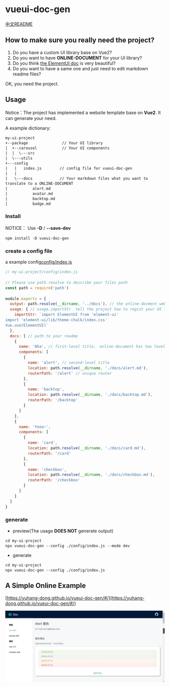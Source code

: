 # vueui-doc-gen

[中文README](README.md)

## How to make sure you really need the project?

1. Do you have a custom UI library base on Vue2?
2. Do you want to have **ONLINE-DOCUMENT** for your UI library?
3. Do you think [the ElementUI doc](https://element.eleme.cn/#/en-US/component/installation) is very beautiful?
4. Do you want to have a same one and just need to edit markdown readme files?

OK, you need the project.

## Usage

Notice：The project has implemented a website template base on **Vue2**. It can generate your need.

A example dictionary:
```
my-ui-project
+--package               // Your UI library
|  +--carousel           // Your UI components
|  |  \---src
|  \---utils
+---config
|   |   index.js        // config file for vueui-doc-gen
|   |
|   \---docs            // Your markdown files what you want to translate to a ONLINE-DOCUMENT
|           alert.md
|           avatar.md
|           backtop.md
|           badge.md

```

### Install

NOTICE： Use **-D** / **--save-dev**

```
npm install -D vueui-doc-gen
```

### create a config file
a example config[config/index.js](./config/index.js)
```js
// my-ui-project/config/index.js

// Please use path.resolve to describe your files path
const path = require('path') 

module.exports = {
  output: path.resolve(__dirname, '../docs'), // the online-docment website's path
  usage: { // usage.importStr  tell the project how to regist your UI library
    importStr: `import ElementUI from 'element-ui'
import 'element-ui/lib/theme-chalk/index.css'
Vue.use(ElementUI)`
  },
  docs: [ // path to your readme
    {
      name: 'Aha', // first-level title， online-document has two levels
      components: [
        {
          name: 'alert', // second-level title
          location: path.resolve(__dirname, './docs/alert.md'),
          routerPath: '/alert' // unique router
        },
        {
          name: 'backtop',
          location: path.resolve(__dirname, './docs/backtop.md'),
          routerPath: '/backtop'
        }
      ]
    },
    {
      name: 'Yooo~',
      components: [
        {
          name: 'card',
          location: path.resolve(__dirname, './docs/card.md'),
          routerPath: '/card'
        },
        {
          name: 'checkbox',
          location: path.resolve(__dirname, './docs/checkbox.md'),
          routerPath: '/checkbox'
        }
      ]
    }
  ]
}

```

### generate

* preview(The usage **DOES NOT** generate output)
```shell scripts
cd my-ui-project
npx vueui-doc-gen --config ./config/index.js --mode dev
```

* generate
```shell script
cd my-ui-project
npx vueui-doc-gen --config ./config/index.js

```

## A Simple Online Example
[https://yuhang-dong.github.io/vueui-doc-gen/#/](https://yuhang-dong.github.io/vueui-doc-gen/#/)

![](./pics/result.jpg)

